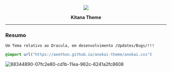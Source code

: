 <p align="center">
    <img src="https://avatars3.githubusercontent.com/u/66197267?s=60&v=4">
    <p align="center"><b>Kitana Theme</b><p>
</p>

<hr>


### Resumo

```
Um Tema relativo ao Dracula, em desenvolvimento /Updates/Bugs/!!!
```
```css
@import url("https://aeethon.github.io/anokai-theme/anokai.css")
```
 ![88344890-07fc2e80-cd1b-11ea-962c-6241a2fc8608](https://user-images.githubusercontent.com/66197267/94633881-f435f100-02a4-11eb-8b00-353bddfe8246.png)


